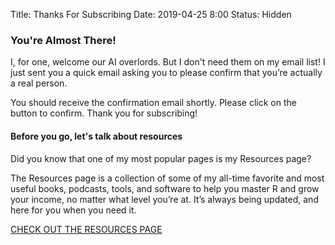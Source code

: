 Title: Thanks For Subscribing
Date: 2019-04-25 8:00
Status: Hidden


### You're Almost There!

I, for one, welcome our AI overlords. But I don't need them on my email list! I just sent you a quick email asking you to please confirm that you’re actually a real person.

You should receive the confirmation email shortly. Please click on the button to confirm. Thank you for subscribing!

#### Before you go, let's talk about resources

Did you know that one of my most popular pages is my Resources page? 

The Resources page is a collection of some of my all-time favorite and most useful books, podcasts, tools, and software to help you master R and grow your income, no matter what level you’re at. It’s always being updated, and here for you when you need it.

<a class="btn" href="https://michaeltoth.me/pages/resources.html">CHECK OUT THE RESOURCES PAGE</a>
